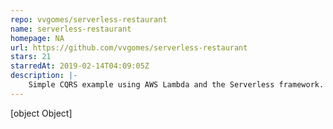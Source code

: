 ```yaml
---
repo: vvgomes/serverless-restaurant
name: serverless-restaurant
homepage: NA
url: https://github.com/vvgomes/serverless-restaurant
stars: 21
starredAt: 2019-02-14T04:09:05Z
description: |-
    Simple CQRS example using AWS Lambda and the Serverless framework.
---
```


[object Object]
